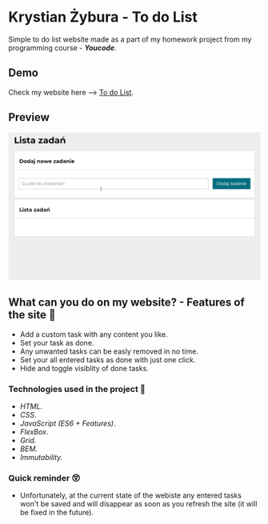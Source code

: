 # Krystian Żybura - To do List
Simple to do list website made as a part of my homework project from my programming course - ***Youcode***.

## Demo
Check my website here --> [To do List](https://krystianzybura.github.io/to-do-list/).

## Preview
![preview](https://raw.githubusercontent.com/KrystianZybura/to-do-list/main/images/preview.gif)

## What can you do on my website? - Features of the site 🤩
- Add a custom task with any content you like.
- Set your task as done. 
- Any unwanted tasks can be easly removed in no time.
- Set your all entered tasks as done with just one click.
- Hide and toggle visiblity of done tasks.

### Technologies used in the project 🥰
- *HTML*.
- *CSS*.
- *JavaScript (ES6 + Features)*.
- *FlexBox*.
- *Grid.*
- *BEM.*
- *Immutability.*

### Quick reminder 😲
- Unfortunately, at the current state of the webiste any entered tasks won't be saved and will disappear as soon as you refresh the site (it will be fixed in the future).